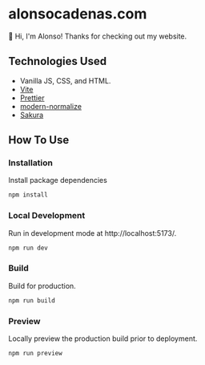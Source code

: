 # alonsocadenas.com

:wave: Hi, I'm Alonso! Thanks for checking out my website.

## Technologies Used

- Vanilla JS, CSS, and HTML.
- [Vite](https://vite.dev/)
- [Prettier](https://prettier.io/)
- [modern-normalize](https://github.com/sindresorhus/modern-normalize)
- [Sakura](https://github.com/oxalorg/sakura/)

## How To Use

### Installation

Install package dependencies

```bash
npm install
```

### Local Development

Run in development mode at http://localhost:5173/.

```bash
npm run dev
```

### Build

Build for production.

```bash
npm run build
```

### Preview

Locally preview the production build prior to deployment.

```bash
npm run preview
```
